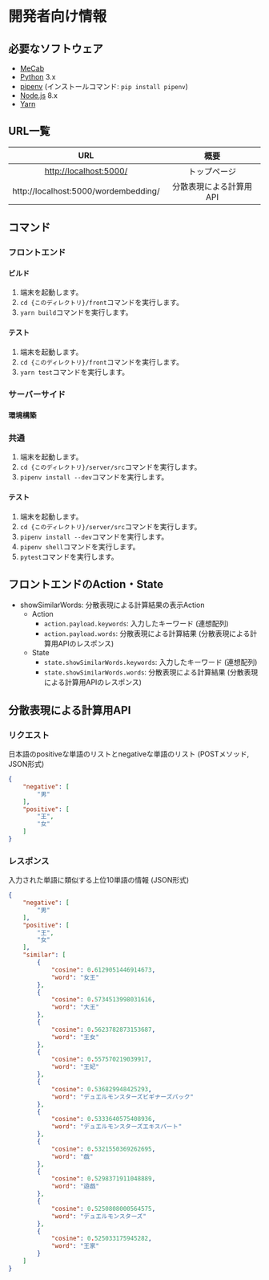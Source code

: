 # 開発者向け情報
## 必要なソフトウェア
* [MeCab](http://taku910.github.io/mecab/)
* [Python](https://www.python.org/) 3.x
* [pipenv](https://docs.pipenv.org/) (インストールコマンド: `pip install pipenv`)
* [Node.js](https://nodejs.org/ja/) 8.x
* [Yarn](https://yarnpkg.com/ja/)

## URL一覧
|URL|概要|
|:--:|:--:|
|[http://localhost:5000/](http://localhost:5000/)|トップページ|
|http://localhost:5000/wordembedding/|分散表現による計算用API|

## コマンド
### フロントエンド
#### ビルド
1. 端末を起動します。
1. `cd {このディレクトリ}/front`コマンドを実行します。
1. `yarn build`コマンドを実行します。

#### テスト
1. 端末を起動します。
1. `cd {このディレクトリ}/front`コマンドを実行します。
1. `yarn test`コマンドを実行します。

### サーバーサイド
#### 環境構築
### 共通
1. 端末を起動します。
1. `cd {このディレクトリ}/server/src`コマンドを実行します。
1. `pipenv install --dev`コマンドを実行します。

#### テスト
1. 端末を起動します。
1. `cd {このディレクトリ}/server/src`コマンドを実行します。
1. `pipenv install --dev`コマンドを実行します。
1. `pipenv shell`コマンドを実行します。
1. `pytest`コマンドを実行します。

## フロントエンドのAction・State
* showSimilarWords: 分散表現による計算結果の表示Action
    * Action
        * `action.payload.keywords`: 入力したキーワード (連想配列)
        * `action.payload.words`: 分散表現による計算結果 (分散表現による計算用APIのレスポンス)
    * State
        * `state.showSimilarWords.keywords`: 入力したキーワード (連想配列)
        * `state.showSimilarWords.words`: 分散表現による計算結果 (分散表現による計算用APIのレスポンス)

## 分散表現による計算用API
### リクエスト
日本語のpositiveな単語のリストとnegativeな単語のリスト (POSTメソッド, JSON形式)

```json
{
    "negative": [
        "男"
    ],
    "positive": [
        "王",
        "女"
    ]
}
```
### レスポンス
入力された単語に類似する上位10単語の情報 (JSON形式)

```json
{
    "negative": [
        "男"
    ],
    "positive": [
        "王",
        "女"
    ],
    "similar": [
        {
            "cosine": 0.6129051446914673,
            "word": "女王"
        },
        {
            "cosine": 0.5734513998031616,
            "word": "大王"
        },
        {
            "cosine": 0.5623782873153687,
            "word": "王女"
        },
        {
            "cosine": 0.557570219039917,
            "word": "王妃"
        },
        {
            "cosine": 0.536829948425293,
            "word": "デュエルモンスターズビギナーズパック"
        },
        {
            "cosine": 0.5333640575408936,
            "word": "デュエルモンスターズエキスパート"
        },
        {
            "cosine": 0.5321550369262695,
            "word": "戯"
        },
        {
            "cosine": 0.5298371911048889,
            "word": "遊戯"
        },
        {
            "cosine": 0.5250808000564575,
            "word": "デュエルモンスターズ"
        },
        {
            "cosine": 0.525033175945282,
            "word": "王家"
        }
    ]
}
```
